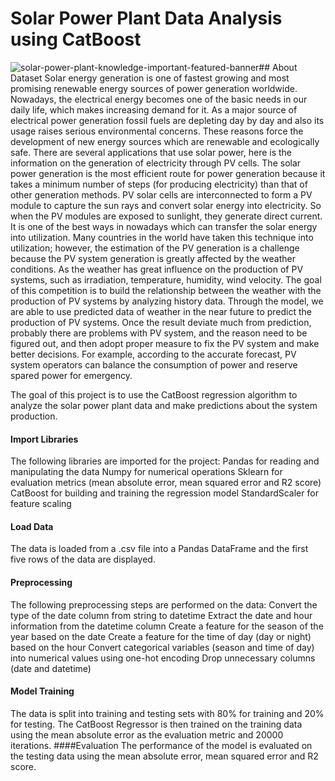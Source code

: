 # Solar Power Plant Data Analysis using CatBoost
![solar-power-plant-knowledge-important-featured-banner](https://user-images.githubusercontent.com/75095471/218540943-fba20b24-7f83-4558-a40c-170862e7f8e3.jpg)## About Dataset
Solar energy generation is one of fastest growing and most promising renewable energy sources of power generation worldwide. Nowadays, the electrical energy becomes one of the basic needs in our daily life, which makes increasing demand for it.
As a major source of electrical power generation fossil fuels are depleting day by day and also its usage raises serious environmental concerns. These reasons force the development of new energy sources which are renewable and ecologically safe.
There are several applications that use solar power, here is the information on the generation of electricity through PV cells. The solar power generation is the most efficient route for power generation because it takes a minimum number of steps (for producing electricity) than that of other generation methods.
PV solar cells are interconnected to form a PV module to capture the sun rays and convert solar energy into electricity. So when the PV modules are exposed to sunlight, they generate direct current. It is one of the best ways in nowadays which can transfer the solar energy into utilization. Many countries in the world have taken this technique into utilization; however, the estimation of the PV generation is a challenge because the PV system generation is greatly affected by the weather conditions.
As the weather has great influence on the production of PV systems, such as irradiation, temperature, humidity, wind velocity. The goal of this competition is to build the relationship between the weather with the production of PV systems by analyzing history data. Through the model, we are able to use predicted data of weather in the near future to predict the production of PV systems. Once the result deviate much from
prediction, probably there are problems with PV system, and the reason need to be figured out, and then adopt proper measure to fix the PV system and make better decisions. For example, according to the accurate forecast, PV system operators can balance the consumption of power and reserve spared power for emergency.

The goal of this project is to use the CatBoost regression algorithm to analyze the solar power plant data and make predictions about the system production.
#### Import Libraries
The following libraries are imported for the project:
Pandas for reading and manipulating the data
Numpy for numerical operations
Sklearn for evaluation metrics (mean absolute error, mean squared error and R2 score)
CatBoost for building and training the regression model
StandardScaler for feature scaling
#### Load Data
The data is loaded from a .csv file into a Pandas DataFrame and the first five rows of the data are displayed.
#### Preprocessing
The following preprocessing steps are performed on the data:
Convert the type of the date column from string to datetime
Extract the date and hour information from the datetime column
Create a feature for the season of the year based on the date
Create a feature for the time of day (day or night) based on the hour
Convert categorical variables (season and time of day) into numerical values using one-hot encoding
Drop unnecessary columns (date and datetime)
#### Model Training
The data is split into training and testing sets with 80% for training and 20% for testing. The CatBoost Regressor is then trained on the training data using the mean absolute error as the evaluation metric and 20000 iterations.
####Evaluation
The performance of the model is evaluated on the testing data using the mean absolute error, mean squared error and R2 score.
